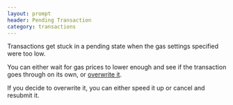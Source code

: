 ```yaml
---
layout: prompt
header: Pending Transaction
category: transactions
---
```


Transactions get stuck in a pending state when the gas settings specified were too low.

You can either wait for gas prices to lower enough and see if the transaction goes through on its own, or [overwrite it](https://docs.rocketpool.net/guides/node/cli-intro.html#canceling-overwriting-a-stuck-transaction).

If you decide to overwrite it, you can either speed it up or cancel and resubmit it.
